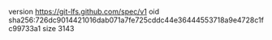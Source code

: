 version https://git-lfs.github.com/spec/v1
oid sha256:726dc9014421016dab071a7fe725cddc44e36444553718a9e4728c1fc99733a1
size 3143
